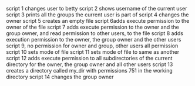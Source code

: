 script 1 changes user to betty
script 2 shows username of the current user
script 3 prints all the groups the current user is part of
script 4 changes the owner
script 5 creates an empty file
script 6adds execute permission to the owner of the file
script 7 adds execute permission to the owner and the group owner, and read permission to other users, to the file
script 8 adds execution permission to the owner, the group owner and the other users
script 9, no permission for owner and group, other users all permission
script 10 sets mode of file
script 11 sets mode of file to same as another
script 12 adds execute permission to all subdirectories of the current directory for the owner, the group owner and all other users
script 13  creates a directory called my_dir with permissions 751 in the working directory
script 14 changes the group owner
